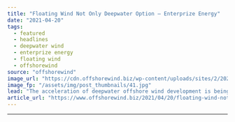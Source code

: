 ```yaml
---
title: "Floating Wind Not Only Deepwater Option – Enterprize Energy"
date: "2021-04-20"
tags: 
  - featured
  - headlines
  - deepwater wind
  - enterprize energy
  - floating wind
  - offshorewind
source: "offshorewind"
image_url: "https://cdn.offshorewind.biz/wp-content/uploads/sites/2/2021/04/20151006/Floating-Wind-Not-Only-Deepwater-Option.jpg"
image_fp: "/assets/img/post_thumbnails/41.jpg"
lead: "The acceleration of deepwater offshore wind development is being held back by a singular"
article_url: "https://www.offshorewind.biz/2021/04/20/floating-wind-not-only-deepwater-option-enterprize-energy/"
---
```


---
